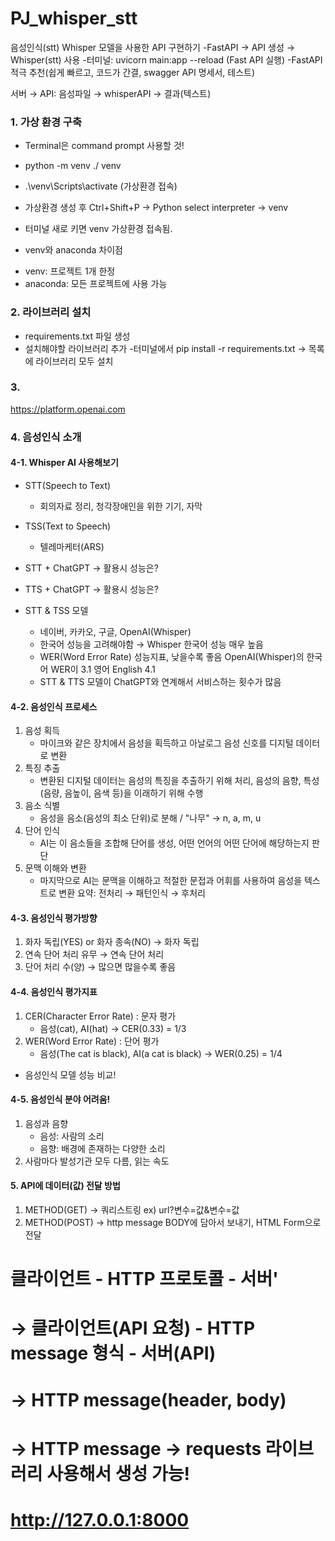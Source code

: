 # PJ_whisper_stt
음성인식(stt) Whisper 모델을 사용한 API 구현하기
-FastAPI → API 생성 → Whisper(stt) 사용
-터미널: uvicorn main:app --reload (Fast API 실행)
-FastAPI 적극 추천(쉽게 빠르고, 코드가 간결, swagger API 명세서, 테스트)

서버 → API: 음성파일 → whisperAPI → 결과(텍스트)


### 1. 가상 환경 구축
- Terminal은 command prompt 사용할 것!
- python -m venv ./ venv
- .\venv\Scripts\activate (가상환경 접속)
- 가상환경 생성 후 Ctrl+Shift+P -> Python select interpreter -> venv
- 터미널 새로 키면 venv 가상환경 접속됨.

- venv와 anaconda 차이점
 + venv: 프로젝트 1개 한정
 + anaconda: 모든 프로젝트에 사용 가능

### 2. 라이브러리 설치
- requirements.txt 파일 생성
- 설치해야할 라이브러리 추가
-터미널에서 pip install -r requirements.txt -> 목록에 라이브러리 모두 설치

### 3.
https://platform.openai.com


### 4. 음성인식 소개
#### 4-1. Whisper AI 사용해보기
- STT(Speech to Text)
   +  회의자료 정리, 청각장애인을 위한 기기, 자막
- TSS(Text to Speech)
   +  텔레마케터(ARS)

- STT + ChatGPT →  활용시 성능은?
- TTS + ChatGPT →  활용시 성능은?

- STT & TSS 모델
   + 네이버, 카카오, 구글, OpenAI(Whisper)
   + 한국어 성능을 고려해야함 → Whisper 한국어 성능 매우 높음
   + WER(Word Error Rate) 성능지표, 낮을수록 좋음
     OpenAI(Whisper)의 한국어 WER이 3.1
                       영어 English 4.1
   + STT & TTS 모델이 ChatGPT와 연계해서 서비스하는 횟수가 많음

#### 4-2. 음성인식 프로세스
1. 음성 획득
   - 마이크와 같은 장치에서 음성을 획득하고 아날로그 음성 신호를 디지털 데이터로 변환
2. 특징 추출
   - 변환된 디지털 데이터는 음성의 특징을 추출하기 위해 처리, 음성의 음향, 특성(음량, 음높이, 음색 등)을 이래하기 위해 수행
3. 음소 식별
   - 음성을 음소(음성의 최소 단위)로 분해 / "나무" → n, a, m, u
4. 단어 인식
   - AI는 이 음소들을 조합해 단어를 생성, 어떤 언어의 어떤 단어에 해당하는지 판단
5. 문맥 이해와 변환
   - 마지막으로 AI는 문맥을 이해하고 적절한 문접과 어휘를 사용하여 음성을 텍스트로 변환
 요약: 전처리 → 패턴인식 → 후처리

#### 4-3. 음성인식 평가방향
1. 화자 독립(YES) or 화자 종속(NO) → 화자 독립
2. 연속 단어 처리 유무             → 연속 단어 처리
3. 단어 처리 수(양)                → 많으면 많을수록 좋음

#### 4-4. 음성인식 평가지표
1. CER(Character Error Rate) : 문자 평가
   - 음성(cat), AI(hat) → CER(0.33) = 1/3
2. WER(Word Error Rate)      : 단어 평가
   - 음성(The cat is black), AI(a cat is black) → WER(0.25) = 1/4
 * 음성인식 모델 성능 비교!

#### 4-5. 음성인식 분야 어려움!
1. 음성과 음향
   - 음성: 사람의 소리
   - 음향: 배경에 존재하는 다양한 소리
2. 사람마다 발성기관 모두 다름, 읽는 속도

#### 5. API에 데이터(값) 전달 방법
1. METHOD(GET) → 쿼리스트링 ex) url?변수=값&변수=값
2. METHOD(POST) → http message BODY에 담아서 보내기, HTML Form으로 전달

# 클라이언트 - HTTP 프로토콜 - 서버'
# → 클라이언트(API 요청) - HTTP message 형식 - 서버(API)
# → HTTP message(header, body)
# → HTTP message → requests 라이브러리 사용해서 생성 가능!
# http://127.0.0.1:8000
